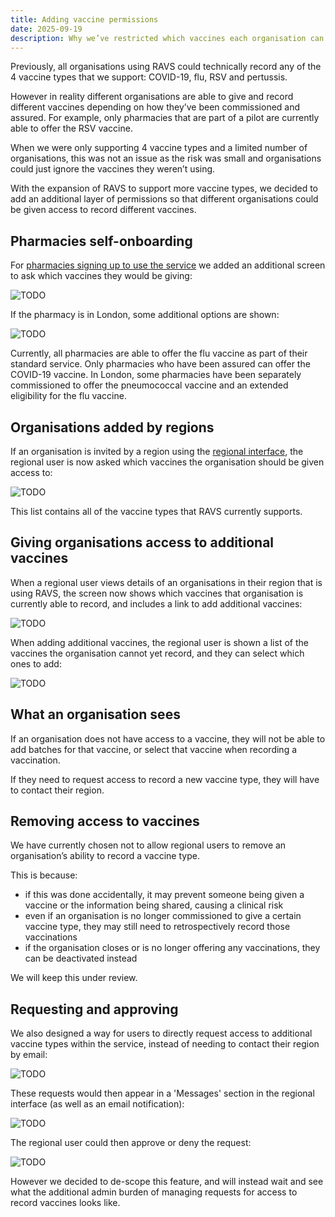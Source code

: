 ```yaml
---
title: Adding vaccine permissions
date: 2025-09-19
description: Why we’ve restricted which vaccines each organisation can record.
---
```


Previously, all organisations using RAVS could technically record any of the 4 vaccine types that we support: COVID-19, flu, RSV and pertussis.

However in reality different organisations are able to give and record different vaccines depending on how they’ve been commissioned and assured. For example, only pharmacies that are part of a pilot are currently able to offer the RSV vaccine.

When we were only supporting 4 vaccine types and a limited number of organisations, this was not an issue as the risk was small and organisations could just ignore the vaccines they weren’t using.

With the expansion of RAVS to support more vaccine types, we decided to add an additional layer of permissions so that different organisations could be given access to record different vaccines.

## Pharmacies self-onboarding

For [pharmacies signing up to use the service](/record-a-vaccination/2025/08/enabling-pharmacies-to-sign-up/) we added an additional screen to ask which vaccines they would be giving:

![TODO](what-vaccinations-do-you-want-to-record.png)

If the pharmacy is in London, some additional options are shown:

![TODO](what-vaccinations-do-you-want-to-record-london.png)

Currently, all pharmacies are able to offer the flu vaccine as part of their standard service. Only pharmacies who have been assured can offer the COVID-19 vaccine. In London, some pharmacies have been separately commissioned to offer the pneumococcal vaccine and an extended eligibility for the flu vaccine.

## Organisations added by regions

If an organisation is invited by a region using the [regional interface](/record-a-vaccination/2024/08/onboarding-organisations-without-spreadsheets/), the regional user is now asked which vaccines the organisation should be given access to:

![TODO](which-vaccines-can-they-record.png)

This list contains all of the vaccine types that RAVS currently supports.

## Giving organisations access to additional vaccines

When a regional user views details of an organisations in their region that is using RAVS, the screen now shows which vaccines that organisation is currently able to record, and includes a link to add additional vaccines:

![TODO](region-organisation-view.png)

When adding additional vaccines, the regional user is shown a list of the vaccines the organisation cannot yet record, and they can select which ones to add:

![TODO](which-vaccines-do-you-want-to-add.png)

## What an organisation sees

If an organisation does not have access to a vaccine, they will not be able to add batches for that vaccine, or select that vaccine when recording a vaccination.

If they need to request access to record a new vaccine type, they will have to contact their region.

## Removing access to vaccines

We have currently chosen not to allow regional users to remove an organisation’s ability to record a vaccine type.

This is because:

* if this was done accidentally, it may prevent someone being given a vaccine or the information being shared, causing a clinical risk
* even if an organisation is no longer commissioned to give a certain vaccine type, they may still need to retrospectively record those vaccinations
* if the organisation closes or is no longer offering any vaccinations, they can be deactivated instead

We will keep this under review.

## Requesting and approving

We also designed a way for users to directly request access to additional vaccine types within the service, instead of needing to contact their region by email:

![TODO](request-vaccine.png)

These requests would then appear in a 'Messages' section in the regional interface (as well as an email notification):

![TODO](messages.png)

The regional user could then approve or deny the request:

![TODO](approve-or-deny.png)

However we decided to de-scope this feature, and will instead wait and see what the additional admin burden of managing requests for access to record vaccines looks like.
